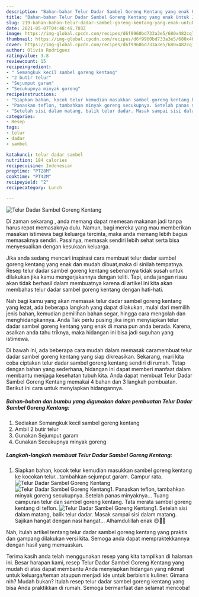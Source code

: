 ```yaml
---
description: "Bahan-bahan Telur Dadar Sambel Goreng Kentang yang enak Untuk Jualan"
title: "Bahan-bahan Telur Dadar Sambel Goreng Kentang yang enak Untuk Jualan"
slug: 219-bahan-bahan-telur-dadar-sambel-goreng-kentang-yang-enak-untuk-jualan
date: 2021-05-07T04:48:49.703Z
image: https://img-global.cpcdn.com/recipes/d6f9960bd733a3e5/680x482cq70/telur-dadar-sambel-goreng-kentang-foto-resep-utama.jpg
thumbnail: https://img-global.cpcdn.com/recipes/d6f9960bd733a3e5/680x482cq70/telur-dadar-sambel-goreng-kentang-foto-resep-utama.jpg
cover: https://img-global.cpcdn.com/recipes/d6f9960bd733a3e5/680x482cq70/telur-dadar-sambel-goreng-kentang-foto-resep-utama.jpg
author: Olivia Rodriguez
ratingvalue: 3.8
reviewcount: 15
recipeingredient:
- " Semangkuk kecil sambel goreng kentang"
- "2 butir telur"
- "Sejumput garam"
- "Secukupnya minyak goreng"
recipeinstructions:
- "Siapkan bahan, kocok telur kemudian masukkan sambel goreng kentang ke kocokan telur...tambahkan sejumput garam. Campur rata."
- "Panaskan teflon, tambahkan minyak goreng secukupnya. Setelah panas minyaknya... Tuang campuran telur dan sambel goreng kentang. Tata merata sambel goreng kentang di teflon."
- "Setelah sisi dalam matang, balik telur dadar. Masak sampai sisi dalam matang. Sajikan hangat dengan nasi hangat... Alhamdulillah enak 😍👍🏻"
categories:
- Resep
tags:
- telur
- dadar
- sambel

katakunci: telur dadar sambel 
nutrition: 184 calories
recipecuisine: Indonesian
preptime: "PT28M"
cooktime: "PT42M"
recipeyield: "2"
recipecategory: Lunch

---
```



![Telur Dadar Sambel Goreng Kentang](https://img-global.cpcdn.com/recipes/d6f9960bd733a3e5/680x482cq70/telur-dadar-sambel-goreng-kentang-foto-resep-utama.jpg)

Di zaman  sekarang , anda memang dapat memesan makanan jadi tanpa harus repot memasaknya dulu. Namun, bagi mereka yang mau memberikan masakan istimewa bagi keluarga tercinta, maka anda memang lebih bagus memasaknya sendiri. Pasalnya, memasak sendiri lebih sehat serta bisa menyesuaikan dengan kesukaan keluarga.

Jika anda sedang mencari inspirasi cara membuat telur dadar sambel goreng kentang yang enak dan mudah dibuat,maka di sinilah tempatnya. Resep telur dadar sambel goreng kentang  sebenarnya tidak susah untuk dilakukan jika kamu mengerjakannya dengan teliti. Tapi, anda jangan risau akan tidak berhasil dalam membuatnya 
karena di artikel ini kita akan membahas telur dadar sambel goreng kentang dengan hati-hati.  



Nah bagi kamu yang akan memasak telur dadar sambel goreng kentang yang lezat, ada beberapa langkah yang dapat dilakukan, mulai dari memilih jenis bahan, kemudian pemilihan bahan segar, hingga cara mengolah dan menghidangkannya. Anda Tak perlu pusing jika ingin menyiapkan telur dadar sambel goreng kentang yang enak di mana pun anda berada. Karena, asalkan anda  tahu triknya, maka hidangan ini bisa jadi suguhan yang istimewa.

Di bawah ini, ada beberapa cara mudah dalam memasak caramembuat telur dadar sambel goreng kentang yang siap dikreasikan. Sekarang, mari kita coba ciptakan telur dadar sambel goreng kentang sendiri di rumah. Tetap dengan bahan yang sederhana, hidangan ini dapat memberi manfaat dalam membantu menjaga kesehatan tubuh kita. Anda dapat membuat Telur Dadar Sambel Goreng Kentang memakai 4 bahan dan 3 langkah pembuatan. Berikut ini cara untuk menyiapkan hidangannya.

<!--inarticleads1-->

##### Bahan-bahan dan bumbu yang digunakan dalam pembuatan Telur Dadar Sambel Goreng Kentang:

1. Sediakan  Semangkuk kecil sambel goreng kentang
1. Ambil 2 butir telur
1. Gunakan Sejumput garam
1. Gunakan Secukupnya minyak goreng




<!--inarticleads2-->

##### Langkah-langkah membuat Telur Dadar Sambel Goreng Kentang:

1. Siapkan bahan, kocok telur kemudian masukkan sambel goreng kentang ke kocokan telur...tambahkan sejumput garam. Campur rata.
<img src="https://img-global.cpcdn.com/steps/15fa746d05797dd2/160x128cq70/telur-dadar-sambel-goreng-kentang-langkah-memasak-1-foto.jpg" alt="Telur Dadar Sambel Goreng Kentang"><img src="https://img-global.cpcdn.com/steps/7553ea9b86410654/160x128cq70/telur-dadar-sambel-goreng-kentang-langkah-memasak-1-foto.jpg" alt="Telur Dadar Sambel Goreng Kentang">1. Panaskan teflon, tambahkan minyak goreng secukupnya. Setelah panas minyaknya... Tuang campuran telur dan sambel goreng kentang. Tata merata sambel goreng kentang di teflon.
<img src="https://img-global.cpcdn.com/steps/8a9a840254db283d/160x128cq70/telur-dadar-sambel-goreng-kentang-langkah-memasak-2-foto.jpg" alt="Telur Dadar Sambel Goreng Kentang">1. Setelah sisi dalam matang, balik telur dadar. Masak sampai sisi dalam matang. Sajikan hangat dengan nasi hangat... Alhamdulillah enak 😍👍🏻




Nah, itulah artikel tentang  telur dadar sambel goreng kentang  yang praktis dan gampang dilakukan versi kita. Semoga anda dapat mempraktekkannya dengan hasil yang memuaskan. 

Terima kasih anda telah menggunakan resep yang kita tampilkan di halaman ini. Besar harapan kami, resep  Telur Dadar Sambel Goreng Kentang yang mudah di atas dapat membantu Anda menyiapkan hidangan yang nikmat untuk keluarga/teman ataupun menjadi ide untuk berbisnis kuliner. Gimana nih? Mudah bukan? Itulah resep telur dadar sambel goreng kentang yang bisa Anda praktikkan di rumah. Semoga bermanfaat dan selamat mencoba!

